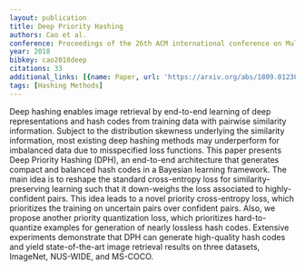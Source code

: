 ```yaml
---
layout: publication
title: Deep Priority Hashing
authors: Cao et al.
conference: Proceedings of the 26th ACM international conference on Multimedia
year: 2018
bibkey: cao2018deep
citations: 33
additional_links: [{name: Paper, url: 'https://arxiv.org/abs/1809.01238'}]
tags: [Hashing Methods]
---
```

Deep hashing enables image retrieval by end-to-end learning of deep
representations and hash codes from training data with pairwise similarity
information. Subject to the distribution skewness underlying the similarity
information, most existing deep hashing methods may underperform for imbalanced
data due to misspecified loss functions. This paper presents Deep Priority
Hashing (DPH), an end-to-end architecture that generates compact and balanced
hash codes in a Bayesian learning framework. The main idea is to reshape the
standard cross-entropy loss for similarity-preserving learning such that it
down-weighs the loss associated to highly-confident pairs. This idea leads to a
novel priority cross-entropy loss, which prioritizes the training on uncertain
pairs over confident pairs. Also, we propose another priority quantization
loss, which prioritizes hard-to-quantize examples for generation of nearly
lossless hash codes. Extensive experiments demonstrate that DPH can generate
high-quality hash codes and yield state-of-the-art image retrieval results on
three datasets, ImageNet, NUS-WIDE, and MS-COCO.